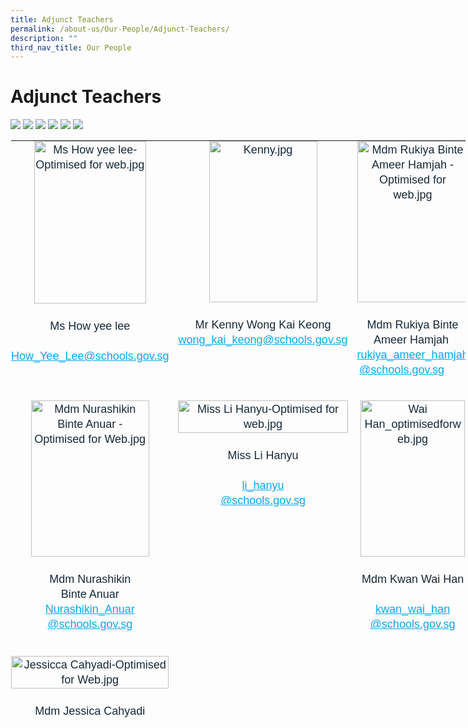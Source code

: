 ```yaml
---
title: Adjunct Teachers
permalink: /about-us/Our-People/Adjunct-Teachers/
description: ""
third_nav_title: Our People
---
```

# **Adjunct Teachers**

![](/images/Mdm%20Rukiya%20Binte%20Ameer%20Hamjah.jpg)
![](/images/Irene%20Low%20Mui%20Kwoon.jpg)
![](/images/Mdm%20Nurashikin%20Binte%20Anuar.jpg)
![](/images/Wai%20Han.jpg)
![](/images/Mdm_Jorah_Bte_Salim.jpg)
![](/images/Jessicca%20Cahyadi-Optimised%20for%20Web.jpg)

<table class="ives_tab_kosong ive_eobj_center" style="margin: auto; outline: 0px; padding: 0px; border-collapse: collapse; clear: both; border: 1px solid transparent; table-layout: fixed; width: 729.016px; height: 931px;"><tbody style="margin: 0px; outline: 0px; padding: 0px;"><tr style="margin: 0px; outline: 0px; padding: 0px;"><td style="margin: 0px; outline: 0px; padding: 0px 15px 15px 0px; vertical-align: top; width: 186px;"><div style="margin: 0px; outline: 0px; padding: 0px; line-height: 24px !important; color: rgb(22, 40, 55); font-family: Catamaran, sans-serif; font-size: 18px; font-weight: 400; text-align: center;"><img src="/images/Ms%20How%20yee%20lee-Optimised%20for%20web.jpg" width="100%" alt="Ms How yee lee-Optimised for web.jpg" class="ive_eobj_center" style="margin: auto; outline: 0px; padding: 0px; border: none; max-width: 100%; clear: both; display: block; width: 179px; height: 260px;"><span style="margin: 0px; outline: 0px; padding: 0px; background-color: initial;"><br style="margin: 0px; outline: 0px; padding: 0px;"></span></div><div style="margin: 0px; outline: 0px; padding: 0px; line-height: 24px !important; color: rgb(22, 40, 55); font-family: Catamaran, sans-serif; font-size: 18px; font-weight: 400; text-align: center;"><span style="margin: 0px; outline: 0px; padding: 0px; background-color: initial;">Ms&nbsp;</span><span style="margin: 0px; outline: 0px; padding: 0px; background-color: initial;">H</span><span style="margin: 0px; outline: 0px; padding: 0px; background-color: initial;">ow yee lee</span></div><div style="margin: 0px; outline: 0px; padding: 0px; line-height: 24px !important; color: rgb(22, 40, 55); font-family: Catamaran, sans-serif; font-size: 18px; font-weight: 400; text-align: center;"><span style="margin: 0px; outline: 0px; padding: 0px; background-color: initial;"><br style="margin: 0px; outline: 0px; padding: 0px;"></span></div><div style="margin: 0px; outline: 0px; padding: 0px; line-height: 24px !important; color: rgb(22, 40, 55); font-family: Catamaran, sans-serif; font-size: 18px; font-weight: 400; text-align: center;"><font color="#162837" style="margin: 0px; outline: 0px; padding: 0px;"><a href="mailto:How_Yee_Lee@schools.gov.sg" target="" style="margin: 0px; outline: 0px; padding: 0px; color: rgb(8, 167, 240); text-decoration: underline;">How_Yee_Lee@schools.gov.sg</a><br style="margin: 0px; outline: 0px; padding: 0px;"></span></div><div style="margin: 0px; outline: 0px; padding: 0px; line-height: 24px !important; color: rgb(22, 40, 55); font-family: Catamaran, sans-serif; font-size: 18px; font-weight: 400; text-align: center;"><br style="margin: 0px; outline: 0px; padding: 0px;"></div><br style="margin: 0px; outline: 0px; padding: 0px;"></td><td style="margin: 0px; outline: 0px; padding: 0px 15px 15px 0px; vertical-align: top; width: 176px;"><div style="margin: 0px; outline: 0px; padding: 0px; line-height: 24px !important; color: rgb(22, 40, 55); font-family: Catamaran, sans-serif; font-size: 18px; font-weight: 400; text-align: center;"><img src="/images/Kenny.jpg" alt="Kenny.jpg" class="ive_eobj_center" style="margin: auto; outline: 0px; padding: 0px; border: none; max-width: 100%; clear: both; display: block; width: 173px; height: 258px;"><br style="margin: 0px; outline: 0px; padding: 0px;"></div><div style="margin: 0px; outline: 0px; padding: 0px; line-height: 24px !important; color: rgb(22, 40, 55); font-family: Catamaran, sans-serif; font-size: 18px; font-weight: 400; text-align: center;"><span style="margin: 0px; outline: 0px; padding: 0px; background-color: initial;">Mr Kenny Wong Kai Keong<br style="margin: 0px; outline: 0px; padding: 0px;"></span></div><div style="margin: 0px; outline: 0px; padding: 0px; line-height: 24px !important; color: rgb(22, 40, 55); font-family: Catamaran, sans-serif; font-size: 18px; font-weight: 400; text-align: center;"><a href="mailto:wong_kai_keong@schools.gov.sg" target="" style="margin: 0px; outline: 0px; padding: 0px; color: rgb(8, 167, 240); text-decoration: underline;">wong_kai_keong@schools.gov.sg</a></div></td><td style="margin: 0px; outline: 0px; padding: 0px 15px 15px 0px; vertical-align: top; width: 181px;"><div style="margin: 0px; outline: 0px; padding: 0px; line-height: 24px !important; color: rgb(22, 40, 55); font-family: Catamaran, sans-serif; font-size: 18px; font-weight: 400; text-align: center;"><img src="/images/Mdm%20Rukiya%20Binte%20Ameer%20Hamjah.jpg" width="100%" alt="Mdm Rukiya Binte Ameer Hamjah -Optimised for web.jpg" class="ive_eobj_center" style="margin: auto; outline: 0px; padding: 0px; border: none; max-width: 100%; clear: both; display: block; width: 178px; height: 258px;"><br style="margin: 0px; outline: 0px; padding: 0px;"></div><div style="margin: 0px; outline: 0px; padding: 0px; line-height: 24px !important; color: rgb(22, 40, 55); font-family: Catamaran, sans-serif; font-size: 18px; font-weight: 400; text-align: center;"><span style="margin: 0px; outline: 0px; padding: 0px; background-color: initial; text-align: left;">Mdm Rukiya Binte Ameer Hamjah<span style="margin: 0px; outline: 0px; padding: 0px;">&nbsp;</span></span></div><div style="margin: 0px; outline: 0px; padding: 0px; line-height: 24px !important; color: rgb(22, 40, 55); font-family: Catamaran, sans-serif; font-size: 18px; font-weight: 400; text-align: center;"><span style="margin: 0px; outline: 0px; padding: 0px; background-color: initial; text-align: left;"><a href="mailto:rukiya_ameer_hamjah@schools.gov.sg" target="" style="margin: 0px; outline: 0px; padding: 0px; color: rgb(8, 167, 240); text-decoration: underline;">rukiya_ameer_hamjah<br style="margin: 0px; outline: 0px; padding: 0px;">@schools.gov.sg</a></span><span style="margin: 0px; outline: 0px; padding: 0px; background-color: initial; text-align: left;"><span style="margin: 0px; outline: 0px; padding: 0px;">&nbsp; &nbsp;</span></span><span style="margin: 0px; outline: 0px; padding: 0px;">&nbsp;&nbsp; &nbsp;</span><br style="margin: 0px; outline: 0px; padding: 0px;"></div></td><td style="margin: 0px; outline: 0px; padding: 0px 15px 15px 0px; vertical-align: top; width: 186px;"><img src="https://parkviewpri.moe.edu.sg/qql/slot/u177/2022/2022%20Department%20photo/Optimised%20for%20Web%203/Irene%20Low%20Mui%20Kwoon_optimisedforweb.jpg" alt="Irene Low Mui Kwoon_optimisedforweb.jpg" class="ive_eobj_center" style="margin: auto; outline: 0px; padding: 0px; border: none; max-width: 100%; clear: both; display: block; width: 173px; height: 258px;"><br style="margin: 0px; outline: 0px; padding: 0px;"><div style="margin: 0px; outline: 0px; padding: 0px; line-height: 24px !important; color: rgb(22, 40, 55); font-family: Catamaran, sans-serif; font-size: 18px; font-weight: 400; text-align: center;">Mdm Irene Low<span style="margin: 0px; outline: 0px; padding: 0px; background-color: initial;">&nbsp;Mui Kwoon</span></div><div style="margin: 0px; outline: 0px; padding: 0px; line-height: 24px !important; color: rgb(22, 40, 55); font-family: Catamaran, sans-serif; font-size: 18px; font-weight: 400; text-align: center;"><a href="mailto:low_mui_kwoon_irene@moe.edu.sg" target="" style="margin: 0px; outline: 0px; padding: 0px; color: rgb(8, 167, 240); text-decoration: underline;">low_mui_kwoon_irene</a></div><div style="margin: 0px; outline: 0px; padding: 0px; line-height: 24px !important; color: rgb(22, 40, 55); font-family: Catamaran, sans-serif; font-size: 18px; font-weight: 400; text-align: center;"><a href="mailto:low_mui_kwoon_irene@moe.edu.sg" target="" style="margin: 0px; outline: 0px; padding: 0px; color: rgb(8, 167, 240); text-decoration: underline;">@moe.edu.sg</a></div></td></tr><tr style="margin: 0px; outline: 0px; padding: 0px;"><td style="margin: 0px; outline: 0px; padding: 0px 15px 15px 0px; vertical-align: top;"><div style="margin: 0px; outline: 0px; padding: 0px; line-height: 24px !important; color: rgb(22, 40, 55); font-family: Catamaran, sans-serif; font-size: 18px; font-weight: 400; text-align: center;"><img src="https://parkviewpri.moe.edu.sg/qql/slot/u177/2022/2022%20Department%20photo/Mdm%20Nurashikin%20Binte%20Anuar%20-Optimised%20for%20Web.jpg" width="100%" alt="Mdm Nurashikin Binte Anuar -Optimised for Web.jpg" class="ive_eobj_center" style="margin: auto; outline: 0px; padding: 0px; border: none; max-width: 100%; clear: both; display: block; width: 189px; height: 250px;"></div><div style="margin: 0px; outline: 0px; padding: 0px; line-height: 24px !important; color: rgb(22, 40, 55); font-family: Catamaran, sans-serif; font-size: 18px; font-weight: 400; text-align: center;"><br style="margin: 0px; outline: 0px; padding: 0px;"></div><div style="margin: 0px; outline: 0px; padding: 0px; line-height: 24px !important; color: rgb(22, 40, 55); font-family: Catamaran, sans-serif; font-size: 18px; font-weight: 400; text-align: center;"><span lang="EN-GB" style="margin: 0px; outline: 0px; padding: 0px; font-size: 12pt; font-family: Arial, sans-serif;"><span style="margin: 0px; outline: 0px; padding: 0px; font-family: Catamaran, sans-serif; font-size: 18px; background-color: initial; text-align: left;">Mdm Nurashikin<br style="margin: 0px; outline: 0px; padding: 0px;">Binte Anuar</span></span></div><div style="margin: 0px; outline: 0px; padding: 0px; line-height: 24px !important; color: rgb(22, 40, 55); font-family: Catamaran, sans-serif; font-size: 18px; font-weight: 400; text-align: center;"><span lang="EN-GB" style="margin: 0px; outline: 0px; padding: 0px;"><span style="margin: 0px; outline: 0px; padding: 0px; background-color: initial; text-align: left;"><a href="mailto:Nurashikin_Anuar@schools.gov.sg" target="" style="margin: 0px; outline: 0px; padding: 0px; color: rgb(8, 167, 240); text-decoration: underline;">Nurashikin_Anuar<br style="margin: 0px; outline: 0px; padding: 0px;">@scho</a></span></span><a href="mailto:Nurashikin_Anuar@schools.gov.sg" target="" style="margin: 0px; outline: 0px; padding: 0px; color: rgb(8, 167, 240); text-decoration: underline; background-color: initial; text-align: left;">ols.gov.sg</a></div><div style="margin: 0px; outline: 0px; padding: 0px; line-height: 24px !important; color: rgb(22, 40, 55); font-family: Catamaran, sans-serif; font-size: 18px; font-weight: 400; text-align: center;"><br style="margin: 0px; outline: 0px; padding: 0px;"></div></td><td style="margin: 0px; outline: 0px; padding: 0px 15px 15px 0px; vertical-align: top;"><div style="margin: 0px; outline: 0px; padding: 0px; line-height: 24px !important; color: rgb(22, 40, 55); font-family: Catamaran, sans-serif; font-size: 18px; font-weight: 400; text-align: center;"></div><div style="margin: 0px; outline: 0px; padding: 0px; line-height: 24px !important; color: rgb(22, 40, 55); font-family: Catamaran, sans-serif; font-size: 18px; font-weight: 400; text-align: center;"><div style="margin: 0px; outline: 0px; padding: 0px; line-height: 24px !important; color: rgb(22, 40, 55); font-family: Catamaran, sans-serif; font-size: 18px; font-weight: 400;"></div><div style="margin: 0px; outline: 0px; padding: 0px; line-height: 24px !important; color: rgb(22, 40, 55); font-family: Catamaran, sans-serif; font-size: 18px; font-weight: 400;"><img src="https://parkviewpri.moe.edu.sg/qql/slot/u177/2022/2022%20Department%20photo/Optimised%20for%20Web%203/Miss%20Li%20Hanyu-Optimised%20for%20web.jpg" width="100%" alt="Miss Li Hanyu-Optimised for web.jpg" class="ive_eobj_center" style="margin: auto; outline: 0px; padding: 0px; border: none; max-width: 100%; clear: both; display: block;"></div><div style="margin: 0px; outline: 0px; padding: 0px; line-height: 24px !important; color: rgb(22, 40, 55); font-family: Catamaran, sans-serif; font-size: 18px; font-weight: 400;"><br style="margin: 0px; outline: 0px; padding: 0px;"></div><div style="margin: 0px; outline: 0px; padding: 0px; line-height: 24px !important; color: rgb(22, 40, 55); font-family: Catamaran, sans-serif; font-size: 18px; font-weight: 400;">Miss Li Hanyu<br style="margin: 0px; outline: 0px; padding: 0px;"></div><div style="margin: 0px; outline: 0px; padding: 0px; line-height: 24px !important; color: rgb(22, 40, 55); font-family: Catamaran, sans-serif; font-size: 18px; font-weight: 400;"><br style="margin: 0px; outline: 0px; padding: 0px;"></div><div style="margin: 0px; outline: 0px; padding: 0px; line-height: 24px !important; color: rgb(22, 40, 55); font-family: Catamaran, sans-serif; font-size: 18px; font-weight: 400;"><a href="mailto:li_hanyu@schools.gov.sg" target="" style="margin: 0px; outline: 0px; padding: 0px; color: rgb(8, 167, 240); text-decoration: underline;">li_hanyu<br style="margin: 0px; outline: 0px; padding: 0px;">@schools.gov.sg</a><br style="margin: 0px; outline: 0px; padding: 0px;"></div></div></td><td style="margin: 0px; outline: 0px; padding: 0px 15px 15px 0px; vertical-align: top;"><div style="margin: 0px; outline: 0px; padding: 0px; line-height: 24px !important; color: rgb(22, 40, 55); font-family: Catamaran, sans-serif; font-size: 18px; font-weight: 400; text-align: center;"></div><div style="margin: 0px; outline: 0px; padding: 0px; line-height: 24px !important; color: rgb(22, 40, 55); font-family: Catamaran, sans-serif; font-size: 18px; font-weight: 400; text-align: center;"></div><div style="margin: 0px; outline: 0px; padding: 0px; line-height: 24px !important; color: rgb(22, 40, 55); font-family: Catamaran, sans-serif; font-size: 18px; font-weight: 400; text-align: center;"><img src="https://parkviewpri.moe.edu.sg/qql/slot/u177/2022/2022%20Department%20photo/Optimised%20for%20Web%203/Wai%20Han_optimisedforweb.jpg" alt="Wai Han_optimisedforweb.jpg" class="ive_eobj_center" style="margin: auto; outline: 0px; padding: 0px; border: none; max-width: 100%; clear: both; display: block; width: 167px; height: 250px;"><br style="margin: 0px; outline: 0px; padding: 0px;"></div><div style="margin: 0px; outline: 0px; padding: 0px; line-height: 24px !important; color: rgb(22, 40, 55); font-family: Catamaran, sans-serif; font-size: 18px; font-weight: 400; text-align: center;">Mdm Kwan Wai Han</div><div style="margin: 0px; outline: 0px; padding: 0px; line-height: 24px !important; color: rgb(22, 40, 55); font-family: Catamaran, sans-serif; font-size: 18px; font-weight: 400; text-align: center;"><br style="margin: 0px; outline: 0px; padding: 0px;"></div><div style="margin: 0px; outline: 0px; padding: 0px; line-height: 24px !important; color: rgb(22, 40, 55); font-family: Catamaran, sans-serif; font-size: 18px; font-weight: 400; text-align: center;"><a href="mailto:kwan_wai_han@schools.gov.sg" target="" style="margin: 0px; outline: 0px; padding: 0px; color: rgb(8, 167, 240); text-decoration: underline;">kwan_wai_han</a></div><div style="margin: 0px; outline: 0px; padding: 0px; line-height: 24px !important; color: rgb(22, 40, 55); font-family: Catamaran, sans-serif; font-size: 18px; font-weight: 400; text-align: center;"><a href="mailto:kwan_wai_han@schools.gov.sg" target="" style="margin: 0px; outline: 0px; padding: 0px; color: rgb(8, 167, 240); text-decoration: underline;">@schools.gov.sg</a></div></td><td style="margin: 0px; outline: 0px; padding: 0px 15px 15px 0px; vertical-align: top; width: 60px;"><img src="https://parkviewpri.moe.edu.sg/qql/slot/u177/2022/2022%20Department%20photo/Mdm_Jorah_Bte_Salim_optimisedforweb.jpg" alt="Mdm_Jorah_Bte_Salim_optimisedforweb.jpg" class="ive_eobj_center" style="margin: auto; outline: 0px; padding: 0px; border: none; max-width: 100%; clear: both; display: block; width: 169px; height: 252px;"><br style="margin: 0px; outline: 0px; padding: 0px;"><div style="margin: 0px; outline: 0px; padding: 0px; line-height: 24px !important; color: rgb(22, 40, 55); font-family: Catamaran, sans-serif; font-size: 18px; font-weight: 400; text-align: center;">Mdm Jorah</div><div style="margin: 0px; outline: 0px; padding: 0px; line-height: 24px !important; color: rgb(22, 40, 55); font-family: Catamaran, sans-serif; font-size: 18px; font-weight: 400; text-align: center;"><br style="margin: 0px; outline: 0px; padding: 0px;"></div><div style="margin: 0px; outline: 0px; padding: 0px; line-height: 24px !important; color: rgb(22, 40, 55); font-family: Catamaran, sans-serif; font-size: 18px; font-weight: 400; text-align: center;"><a href="mailto:jorah_salim@schools.gov.sg" target="" style="margin: 0px; outline: 0px; padding: 0px; color: rgb(8, 167, 240); text-decoration: underline;">jorah_salim</a></div><div style="margin: 0px; outline: 0px; padding: 0px; line-height: 24px !important; color: rgb(22, 40, 55); font-family: Catamaran, sans-serif; font-size: 18px; font-weight: 400; text-align: center;"><a href="mailto:jorah_salim@schools.gov.sg" target="" style="margin: 0px; outline: 0px; padding: 0px; color: rgb(8, 167, 240); text-decoration: underline;">@schools.gov.sg</a></div></td></tr><tr style="margin: 0px; outline: 0px; padding: 0px;"><td style="margin: 0px; outline: 0px; padding: 0px 15px 15px 0px; vertical-align: top;"><div style="margin: 0px; outline: 0px; padding: 0px; line-height: 24px !important; color: rgb(22, 40, 55); font-family: Catamaran, sans-serif; font-size: 18px; font-weight: 400; text-align: center;"></div><div style="margin: 0px; outline: 0px; padding: 0px; line-height: 24px !important; color: rgb(22, 40, 55); font-family: Catamaran, sans-serif; font-size: 18px; font-weight: 400; text-align: center;"><div style="margin: 0px; outline: 0px; padding: 0px; line-height: 24px !important; color: rgb(22, 40, 55); font-family: Catamaran, sans-serif; font-size: 18px; font-weight: 400;"><img src="https://parkviewpri.moe.edu.sg/qql/slot/u177/2022/2022%20Department%20photo/Jessicca%20Cahyadi-Optimised%20for%20Web.jpg" width="100%" alt="Jessicca Cahyadi-Optimised for Web.jpg" class="ive_eobj_center" style="margin: auto; outline: 0px; padding: 0px; border: none; max-width: 100%; clear: both; display: block; background-color: initial;"><br style="margin: 0px; outline: 0px; padding: 0px;"></div><div style="margin: 0px; outline: 0px; padding: 0px; line-height: 24px !important; color: rgb(22, 40, 55); font-family: Catamaran, sans-serif; font-size: 18px; font-weight: 400;"><div class="" style="margin: 0px; outline: 0px; padding: 0px; line-height: 24px !important; color: rgb(22, 40, 55); font-family: Catamaran, sans-serif; font-size: 18px; font-weight: 400;">Mdm Jessica Cahyadi<br style="margin: 0px; outline: 0px; padding: 0px;"></div><div class="" style="margin: 0px; outline: 0px; padding: 0px; line-height: 24px !important; color: rgb(22, 40, 55); font-family: Catamaran, sans-serif; font-size: 18px; font-weight: 400;"><span lang="EN-GB" class="" style="margin: 0px; outline: 0px; padding: 0px;"><br style="margin: 0px; outline: 0px; padding: 0px;"></span></div><div class="" style="margin: 0px; outline: 0px; padding: 0px; line-height: 24px !important; color: rgb(22, 40, 55); font-family: Catamaran, sans-serif; font-size: 18px; font-weight: 400;"><span lang="EN-GB" class="" style="margin: 0px; outline: 0px; padding: 0px;"><a href="mailto:Jessica_Cahyadi@schools.gov.sg" target="" style="margin: 0px; outline: 0px; padding: 0px; color: rgb(8, 167, 240); text-decoration: underline;">Jessica_Cahyadi<br style="margin: 0px; outline: 0px; padding: 0px;">@schools.gov.sg</a></span></div></div></div></td><td style="margin: 0px; outline: 0px; padding: 0px 15px 15px 0px; vertical-align: top;"><div style="margin: 0px; outline: 0px; padding: 0px; line-height: 24px !important; color: rgb(22, 40, 55); font-family: Catamaran, sans-serif; font-size: 18px; font-weight: 400; text-align: center;"><span lang="EN-GB" style="margin: 0px; outline: 0px; padding: 0px; font-size: 12pt; font-family: Arial, sans-serif;"></span><div class="" style="margin: 0px; outline: 0px; padding: 0px; line-height: 24px !important; color: rgb(22, 40, 55); font-family: Catamaran, sans-serif; font-size: 18px; font-weight: 400;"><span lang="EN-GB" class="" style="margin: 0px; outline: 0px; padding: 0px;"><b style="margin: 0px; outline: 0px; padding: 0px;">&nbsp;</b></span></div><div class="" style="margin: 0px; outline: 0px; padding: 0px; line-height: 24px !important; color: rgb(22, 40, 55); font-family: Catamaran, sans-serif; font-size: 18px; font-weight: 400;"><br style="margin: 0px; outline: 0px; padding: 0px;"></div><div class="" style="margin: 0px; outline: 0px; padding: 0px; line-height: 24px !important; color: rgb(22, 40, 55); font-family: Catamaran, sans-serif; font-size: 18px; font-weight: 400;"><span lang="EN-GB" class="" style="margin: 0px; outline: 0px; padding: 0px;"><br style="margin: 0px; outline: 0px; padding: 0px;"></span></div><div class="" style="margin: 0px; outline: 0px; padding: 0px; line-height: 24px !important; color: rgb(22, 40, 55); font-family: Catamaran, sans-serif; font-size: 18px; font-weight: 400;"><span lang="EN-GB" class="" style="margin: 0px; outline: 0px; padding: 0px;"><br style="margin: 0px; outline: 0px; padding: 0px;"></span></div><div class="" style="margin: 0px; outline: 0px; padding: 0px; line-height: 24px !important; color: rgb(22, 40, 55); font-family: Catamaran, sans-serif; font-size: 18px; font-weight: 400;"><br style="margin: 0px; outline: 0px; padding: 0px;"></div></div></td><td style="margin: 0px; outline: 0px; padding: 0px 15px 15px 0px; vertical-align: top; text-align: center;">&nbsp;&nbsp;<br style="margin: 0px; outline: 0px; padding: 0px;"><br style="margin: 0px; outline: 0px; padding: 0px;"><br style="margin: 0px; outline: 0px; padding: 0px;"><br style="margin: 0px; outline: 0px; padding: 0px;"></td><td style="margin: 0px; outline: 0px; padding: 0px 15px 15px 0px; vertical-align: top; width: 60px;">&nbsp;<br style="margin: 0px; outline: 0px; padding: 0px;"><br style="margin: 0px; outline: 0px; padding: 0px;"><div style="margin: 0px; outline: 0px; padding: 0px; line-height: 24px !important; color: rgb(22, 40, 55); font-family: Catamaran, sans-serif; font-size: 18px; font-weight: 400; text-align: center;"><br style="margin: 0px; outline: 0px; padding: 0px; color: rgb(22, 40, 55); font-family: Catamaran, sans-serif; font-size: 18px; font-style: normal; font-variant-ligatures: normal; font-variant-caps: normal; font-weight: 400; letter-spacing: normal; orphans: 2; text-align: center; text-indent: 0px; text-transform: none; white-space: normal; widows: 2; word-spacing: 0px; -webkit-text-stroke-width: 0px; background-color: rgb(255, 255, 255); text-decoration-thickness: initial; text-decoration-style: initial; text-decoration-color: initial;"></div></td></tr></tbody></table>
